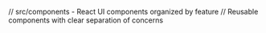 // src/components - React UI components organized by feature
// Reusable components with clear separation of concerns
